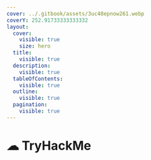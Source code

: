 ```yaml
---
cover: ../.gitbook/assets/3uc48epnow261.webp
coverY: 252.91733333333332
layout:
  cover:
    visible: true
    size: hero
  title:
    visible: true
  description:
    visible: true
  tableOfContents:
    visible: true
  outline:
    visible: true
  pagination:
    visible: true
---
```


# ☁ TryHackMe


